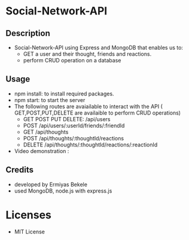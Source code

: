 # Social-Network-API

## Description

- Social-Network-API using Express and MongoDB that enables us to:
  - GET a user and their thought, friends and reactions.
  - perform CRUD operation on a database

## Usage
- npm install: to install required packages.
- npm start: to start the server
- The following routes are avaiailable to interact with the API ( GET,POST,PUT,DELETE are availaible to perform CRUD operations)
    - GET POST PUT DELETE: /api/users
    - POST /api/users/:userId/friends/:friendId
    - GET /api/thoughts
    - POST /api/thoughts/:thoughtId/reactions
    - DELETE /api/thoughts/:thoughtId/reactions/:reactionId
- Video demonstration : 
## Credits
- developed by Ermiyas Bekele
- used MongoDB, node.js with express.js

# Licenses
- MIT License


